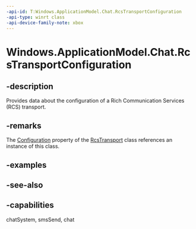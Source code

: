 ```yaml
---
-api-id: T:Windows.ApplicationModel.Chat.RcsTransportConfiguration
-api-type: winrt class
-api-device-family-note: xbox
---
```


<!-- Class syntax.
public class RcsTransportConfiguration : Windows.ApplicationModel.Chat.IRcsTransportConfiguration
-->

# Windows.ApplicationModel.Chat.RcsTransportConfiguration

## -description
Provides data about the configuration of a Rich Communication Services (RCS) transport.

## -remarks
The [Configuration](rcstransport_configuration.md) property of the [RcsTransport](rcstransport.md) class references an instance of this class.

## -examples

## -see-also

## -capabilities
chatSystem, smsSend, chat
